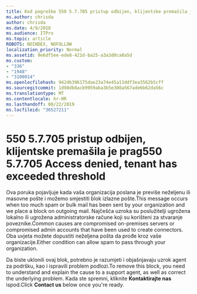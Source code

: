 ```yaml
---
title: Kod pogreške 550 5.7.705 pristup odbijen, klijentske premašila je prag
ms.author: chrisda
author: chrisda
ms.date: 4/9/2018
ms.audience: ITPro
ms.topic: article
ROBOTS: NOINDEX, NOFOLLOW
localization_priority: Normal
ms.assetid: 9e6df5ee-ede8-421d-ba25-a3a3d0ca0a5d
ms.custom:
- "336"
- "1948"
- "3100014"
ms.openlocfilehash: 9424b396175dae23a74e45a13ddf3ea3562b5cff
ms.sourcegitcommit: 1d98db8acb9959aba3b5e308a567ade6b62da56c
ms.translationtype: MT
ms.contentlocale: hr-HR
ms.lasthandoff: 08/22/2019
ms.locfileid: "36527211"
---
```

# <a name="550-57705-access-denied-tenant-has-exceeded-threshold"></a><span data-ttu-id="331ce-102">550 5.7.705 pristup odbijen, klijentske premašila je prag</span><span class="sxs-lookup"><span data-stu-id="331ce-102">550 5.7.705 Access denied, tenant has exceeded threshold</span></span>

<span data-ttu-id="331ce-103">Ova poruka pojavljuje kada vaša organizacija poslana je previše neželjenu ili masovne pošte i možemo smjestiti blok izlazne pošte.</span><span class="sxs-lookup"><span data-stu-id="331ce-103">This message occurs when too much spam or bulk mail has been sent by your organization and we place a block on outgoing mail.</span></span>
<span data-ttu-id="331ce-104">Najčešća uzroka su poslužitelji ugrožena lokalno ili ugrožena administratorske račune koji su korišteni za stvaranje poveznike.</span><span class="sxs-lookup"><span data-stu-id="331ce-104">Common causes are compromised on-premises servers or compromised admin accounts that have been used to create connectors.</span></span> <span data-ttu-id="331ce-105">Oba uvjeta možete dopustiti neželjena pošta da prođe kroz vaše organizacije.</span><span class="sxs-lookup"><span data-stu-id="331ce-105">Either condition can allow spam to pass through your organization.</span></span>

<span data-ttu-id="331ce-106">Da biste uklonili ovaj blok, potrebno je razumjeti i objašnjavaju uzrok agent za podršku, kao i ispravili problem podlozi.</span><span class="sxs-lookup"><span data-stu-id="331ce-106">To remove this block, you need to understand and explain the cause to a support agent, as well as correct the underlying problem.</span></span>
<span data-ttu-id="331ce-107">Kada ste spremni, kliknite **Kontaktirajte nas** ispod.</span><span class="sxs-lookup"><span data-stu-id="331ce-107">Click **Contact us** below once you're ready.</span></span>
